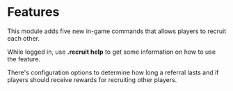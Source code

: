 # Features
This module adds five new in-game commands that allows players to recruit each other.

While logged in, use **.recruit help** to get some information on how to use the feature.

There's configuration options to determine how long a referral lasts and if players should receive rewards for recruiting other players.
